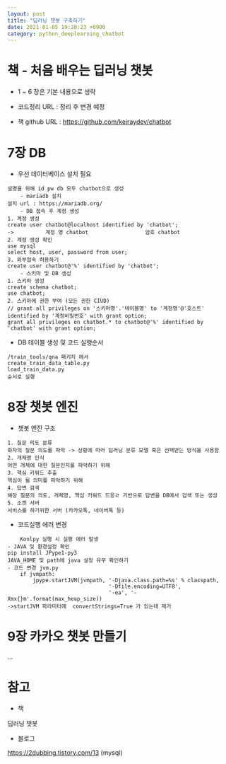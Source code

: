 ```yaml
---
layout: post
title: "딥러닝 챗봇 구축하기"
date: 2021-01-05 19:20:23 +0900
category: python_deeplearning_chatbot
---
```

 
# 책 - 처음 배우는 딥러닝 챗봇

- 1 ~ 6 장은 기본 내용으로 생략

- 코드정리 URL :  정리 후 변경 예정

- 책 github URL : https://github.com/keiraydev/chatbot

# 7장 DB

- 우선 데이터베이스 설치 필요 

```
설명을 위해 id pw db 모두 chatbot으로 생성
	- mariadb 설치
설치 url : https://mariadb.org/
	- DB 접속 후 계정 생성
1. 계정 생성
create user chatbot@localhost identified by 'chatbot';
->          계정 명 chatbot                  암호 chatbot
2. 계정 생성 확인
use mysql
select host, user, password from user;
3. 외부접속 허용하기
create user chatbot@'%' identified by 'chatbot';
	- 스키마 및 DB 생성
1. 스키마 생성
create schema chatbot;
use chatbot;
2. 스키마에 권한 부여 (모든 권한 CIUD)
// grant all privileges on '스키마명'.'테이블명' to '계정명'@'호스트' identified by '계정비밀번호' with grant option;
grant all privileges on chatbot.* to chatbot@'%' identified by 'chatbot' with grant option;
```



- DB 테이블 생성 및 코드 실행순서

```
/train_tools/qna 패키지 에서
create_train_data_table.py
load_train_data.py
순서로 실행
```



# 8장 챗봇 엔진



- 쳇봇 엔진 구조

```
1. 질문 의도 분류
화자의 질문 의도를 파악 -> 상황에 따라 딥러닝 분류 모델 혹은 선택받는 방식을 사용함
2. 개체명 인식
어떤 개체에 대한 질문인지를 파악하기 위해 
3. 핵심 키워드 추출
핵심이 될 의미를 파악하기 위해
4. 답변 검색
해당 질문의 의도, 게체명, 핵심 키워드 드응ㄹ 기반으로 답변을 DB에서 검색 또는 생성
5. 소켓 서버
서비스를 하기위한 서버 (카카오톡, 네이버톡 등)
```

- 코드실행 에러 변경

```
	Konlpy 실행 시 실행 에러 발생 
- JAVA 및 환경설정 확인
pip install JPype1-py3
JAVA_HOME 및 path에 java 설정 유무 확인하기
- 코드 변경 jvm.py
    if jvmpath:
        jpype.startJVM(jvmpath, '-Djava.class.path=%s' % classpath,
                                '-Dfile.encoding=UTF8',
                                '-ea', '-Xmx{}m'.format(max_heap_size))
->startJVM 파라미터에  convertStrings=True 가 있는데 제거                                
```

# 9장 카카오 챗봇 만들기

...







# 참고

- 책 

딥러닝 챗봇

- 블로그

https://2dubbing.tistory.com/13  (mysql)